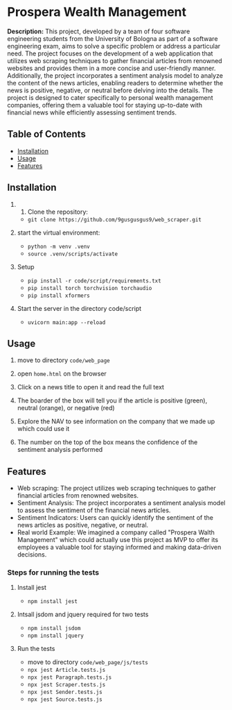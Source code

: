 # Prospera Wealth Management
**Description:** This project, developed by a team of four software engineering students from the University of Bologna as part of a software engineering exam, aims to solve a specific problem or address a particular need. The project focuses on the development of a web application that utilizes web scraping techniques to gather financial articles from renowned websites and provides them in a more concise and user-friendly manner. Additionally, the project incorporates a sentiment analysis model to analyze the content of the news articles, enabling readers to determine whether the news is positive, negative, or neutral before delving into the details. The project is designed to cater specifically to personal wealth management companies, offering them a valuable tool for staying up-to-date with financial news while efficiently assessing sentiment trends.

## Table of Contents

- [Installation](#installation)
- [Usage](#usage)
- [Features](#features)


## Installation

1. 1. Clone the repository: 
    * `git clone https://github.com/9gusgusgus9/web_scraper.git`

2. start the virtual environment:
    * `python -m venv .venv`
    * `source .venv/scripts/activate`

3. Setup 
    * `pip install -r code/script/requirements.txt`
    * `pip install torch torchvision torchaudio`
    * `pip install xformers`

4. Start the server in the directory code/script
    * `uvicorn main:app --reload`



## Usage

1. move to directory `code/web_page`

2. open `home.html` on the browser

3. Click on a news title to open it and read the full text

4. The boarder of the box will tell you if the article is positive (green), neutral (orange), or negative (red)

5. Explore the NAV to see information on the company that we made up which could use it

6. The number on the top of the box means the confidence of the sentiment analysis performed

## Features

- Web scraping: The project utilizes web scraping techniques to gather financial articles from renowned websites.
- Sentiment Analysis: The project incorporates a sentiment analysis model to assess the sentiment of the financial news articles.
- Sentiment Indicators: Users can quickly identify the sentiment of the news articles as positive, negative, or neutral.
- Real world Example: We imagined a company called "Prospera Walth Management" which could actually use this project as MVP to offer its employees a valuable tool for staying informed and making data-driven decisions.


### Steps for running the tests

1. Install jest
    - `npm install jest`

2. Intsall jsdom and jquery required for two tests
    - `npm install jsdom`
    - `npm install jquery`

3. Run the tests 
    - move to directory `code/web_page/js/tests`
    -  `npx jest Article.tests.js`
    -  `npx jest Paragraph.tests.js`
    -  `npx jest Scraper.tests.js`
    -  `npx jest Sender.tests.js`
    -  `npx jest Source.tests.js`
